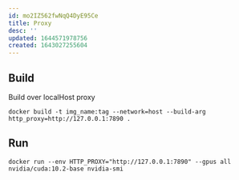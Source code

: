 ```yaml
---
id: mo2IZ562fwNqQ4DyE95Ce
title: Proxy
desc: ''
updated: 1644571978756
created: 1643027255604
---
```


## Build

Build over localHost proxy
```
docker build -t img_name:tag --network=host --build-arg http_proxy=http://127.0.0.1:7890 .
```

## Run
```
docker run --env HTTP_PROXY="http://127.0.0.1:7890" --gpus all nvidia/cuda:10.2-base nvidia-smi
```
